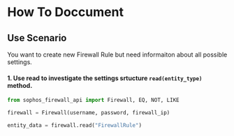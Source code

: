 # How To Doccument

## Use Scenario

You want to create new Firewall Rule but need informaiton about all possible settings.
#### 1. Use **read** to investigate the settings srtucture **```read(entity_type)```** method.

```python
from sophos_firewall_api import Firewall, EQ, NOT, LIKE

firewall = Firewall(username, password, firewall_ip)

entity_data = firewall.read("FirewallRule")
```
